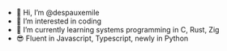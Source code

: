 - 👋 Hi, I’m @despauxemile
- 👀 I’m interested in coding
- 🌱 I’m currently learning systems programming in C, Rust, Zig
- 😎 Fluent in Javascript, Typescript, newly in Python
